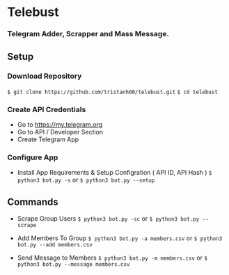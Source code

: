 # Telebust
### Telegram Adder, Scrapper and Mass Message.

## Setup
### Download Repository
`$ git clone https://github.com/tristanh00/telebust.git`
`$ cd telebust`

### Create API Credentials 
* Go to https://my.telegram.org
* Go to API / Developer Section
* Create Telegram App

### Configure App
* Install App Requirements & Setup Configration ( API ID, API Hash )
`$ python3 bot.py -s` or `$ python3 bot.py --setup`

## Commands
* Scrape Group Users
`$ python3 bot.py -sc` or `$ python3 bot.py --scrape`

* Add Members To Group
`$ python3 bot.py -a members.csv` or `$ python3 bot.py --add members.csv`

* Send Message to Members
`$ python3 bot.py -m members.csv` or `$ python3 bot.py --message members.csv`
